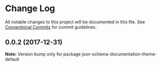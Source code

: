 # Change Log

All notable changes to this project will be documented in this file. See
[Conventional Commits](https://conventionalcommits.org) for commit guidelines.

<a name="0.0.2"></a>

## 0.0.2 (2017-12-31)

**Note:** Version bump only for package json-schema-documentation-theme-default
